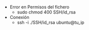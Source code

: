 - Error en Permisos del fichero
    - sudo chmod 400 SSH/id_rsa
- Conexión
    - ssh -i ./SSH/id_rsa ubuntu@tu_ip